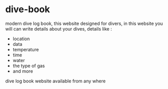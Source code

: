 # dive-book

modern dive log book, this website designed for divers, 
in this website you will can write details about your dives, details like : 
* location
* data
* temperature
* time
* water
* the type of gas 
* and more

dive log book website available from any where

